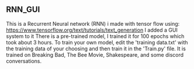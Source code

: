 ## RNN_GUI
This is a Recurrent Neural network (RNN) i made with tensor flow using:
https://www.tensorflow.org/text/tutorials/text_generation
I added a GUI system to it
There is a pre-trained model, I trained it for 100 epochs which took about 3 hours.
To train your own model, edit the 'training data.txt' with the training data of your
choosing and then train it in the 'Train.py' file. 
It is trained on Breaking Bad, The Bee Movie, Shakespeare, and some discord conversations.